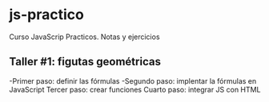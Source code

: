 # js-practico
Curso JavaScrip Practicos. Notas y ejercicios

## Taller #1: figutas geométricas

-Primer paso: definir las fórmulas
-Segundo paso: implentar la fórmulas en JavaScript
Tercer paso: crear funciones
Cuarto paso: integrar JS con HTML

